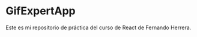# GifExpertApp

 Este es mi repositorio de práctica del curso de React de Fernando Herrera. <GifExpertApp>